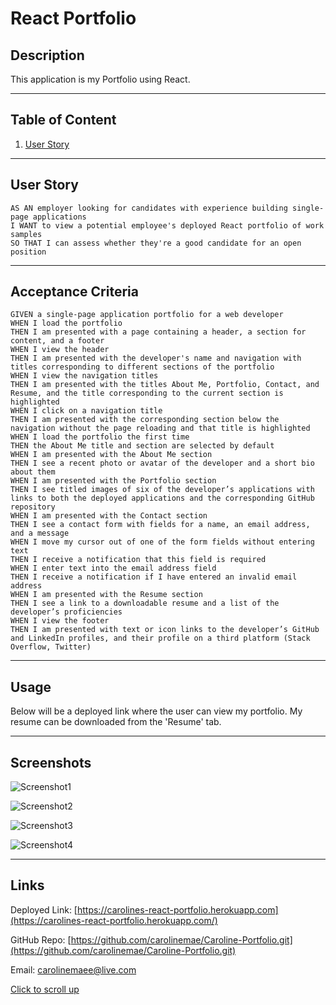 # React Portfolio
## Description
This application is my Portfolio using React.

---
## Table of Content
1. [User Story](#user-story)

---
## User Story
```
AS AN employer looking for candidates with experience building single-page applications
I WANT to view a potential employee's deployed React portfolio of work samples
SO THAT I can assess whether they're a good candidate for an open position
```
---
## Acceptance Criteria
```
GIVEN a single-page application portfolio for a web developer
WHEN I load the portfolio
THEN I am presented with a page containing a header, a section for content, and a footer
WHEN I view the header
THEN I am presented with the developer's name and navigation with titles corresponding to different sections of the portfolio
WHEN I view the navigation titles
THEN I am presented with the titles About Me, Portfolio, Contact, and Resume, and the title corresponding to the current section is highlighted
WHEN I click on a navigation title
THEN I am presented with the corresponding section below the navigation without the page reloading and that title is highlighted
WHEN I load the portfolio the first time
THEN the About Me title and section are selected by default
WHEN I am presented with the About Me section
THEN I see a recent photo or avatar of the developer and a short bio about them
WHEN I am presented with the Portfolio section
THEN I see titled images of six of the developer’s applications with links to both the deployed applications and the corresponding GitHub repository
WHEN I am presented with the Contact section
THEN I see a contact form with fields for a name, an email address, and a message
WHEN I move my cursor out of one of the form fields without entering text
THEN I receive a notification that this field is required
WHEN I enter text into the email address field
THEN I receive a notification if I have entered an invalid email address
WHEN I am presented with the Resume section
THEN I see a link to a downloadable resume and a list of the developer’s proficiencies
WHEN I view the footer
THEN I am presented with text or icon links to the developer’s GitHub and LinkedIn profiles, and their profile on a third platform (Stack Overflow, Twitter) 
```
---
## Usage
Below will be a deployed link where the user can view my portfolio. My resume can be downloaded from the 'Resume' tab.

---
## Screenshots
![Screenshot1](../Caroline-Portfolio/develop/src/images/screenshot-01.jpg)

![Screenshot2](../Caroline-Portfolio/develop/src/images/screenshot-02.jpg)

![Screenshot3](../Caroline-Portfolio/develop/src/images/screenshot-03.jpg)

![Screenshot4](../Caroline-Portfolio/develop/src/images/screenshot-04.jpg)

---
## Links
Deployed Link: [https://carolines-react-portfolio.herokuapp.com](https://carolines-react-portfolio.herokuapp.com/)

GitHub Repo: [https://github.com/carolinemae/Caroline-Portfolio.git](https://github.com/carolinemae/Caroline-Portfolio.git)

Email: [carolinemaee@live.com](mailto:carolinemaee@live.com)

[Click to scroll up](#react-portfolio)
